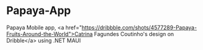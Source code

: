 # Papaya-App
Papaya Mobile app, &lt;a href="https://dribbble.com/shots/4577289-Papaya-Fruits-Around-the-World">Catrina Fagundes Coutinho's design on Dribble&lt;/a> using .NET MAUI
